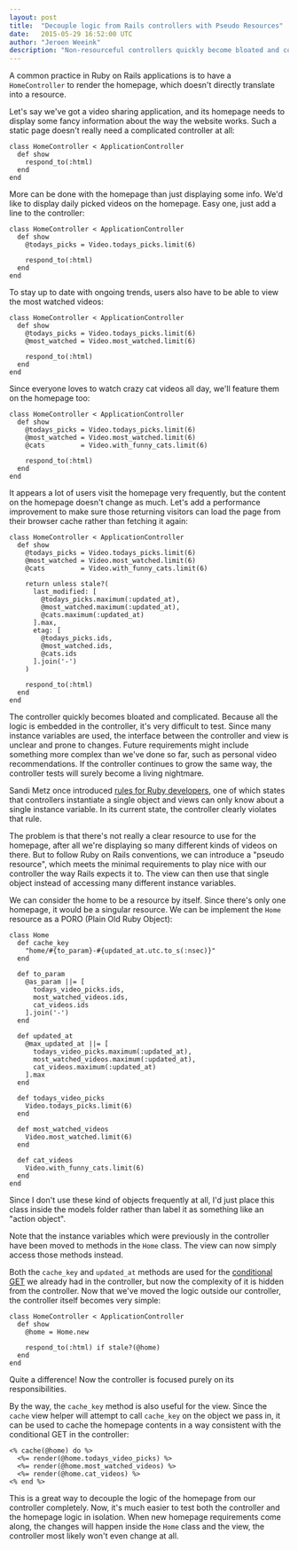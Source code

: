 ```yaml
---
layout: post
title:  "Decouple logic from Rails controllers with Pseudo Resources"
date:   2015-05-29 16:52:00 UTC
author: "Jeroen Weeink"
description: "Non-resourceful controllers quickly become bloated and complex. Learn how to decouple them from their logic by making them resourceful!"
---
```

A common practice in Ruby on Rails applications is to have a `HomeController` to render the homepage, which doesn't directly translate into a resource.

Let's say we've got a video sharing application, and its homepage needs to display some fancy information about the way the website works. Such a static page doesn't really need a complicated controller at all:

    class HomeController < ApplicationController
      def show
        respond_to(:html)
      end
    end

More can be done with the homepage than just displaying some info. We'd like to display daily picked videos on the homepage. Easy one, just add a line to the controller:

    class HomeController < ApplicationController
      def show
        @todays_picks = Video.todays_picks.limit(6)

        respond_to(:html)
      end
    end

To stay up to date with ongoing trends, users also have to be able to view the most watched videos:

    class HomeController < ApplicationController
      def show
        @todays_picks = Video.todays_picks.limit(6)
        @most_watched = Video.most_watched.limit(6)

        respond_to(:html)
      end
    end

Since everyone loves to watch crazy cat videos all day, we'll feature them on the homepage too:

    class HomeController < ApplicationController
      def show
        @todays_picks = Video.todays_picks.limit(6)
        @most_watched = Video.most_watched.limit(6)
        @cats         = Video.with_funny_cats.limit(6)

        respond_to(:html)
      end
    end

It appears a lot of users visit the homepage very frequently, but the content on the homepage doesn't change as much. Let's add a performance improvement to make sure those returning visitors can load the page from their browser cache rather than fetching it again:

    class HomeController < ApplicationController
      def show
        @todays_picks = Video.todays_picks.limit(6)
        @most_watched = Video.most_watched.limit(6)
        @cats         = Video.with_funny_cats.limit(6)

        return unless stale?(
          last_modified: [
            @todays_picks.maximum(:updated_at),
            @most_watched.maximum(:updated_at),
            @cats.maximum(:updated_at)
          ].max,
          etag: [
            @todays_picks.ids,
            @most_watched.ids,
            @cats.ids
          ].join('-')
        )

        respond_to(:html)
      end
    end

The controller quickly becomes bloated and complicated. Because all the logic is embedded in the controller, it's very difficult to test. Since many instance variables are used, the interface between the controller and view is unclear and prone to changes. Future requirements might include something more complex than we've done so far, such as personal video recommendations. If the controller continues to grow the same way, the controller tests will surely become a living nightmare.

Sandi Metz once introduced [rules for Ruby developers][1], one of which states that controllers instantiate a single object and views can only know about a single instance variable. In its current state, the controller clearly violates that rule.

The problem is that there's not really a clear resource to use for the homepage, after all we're displaying so many different kinds of videos on there. But to follow Ruby on Rails conventions, we can introduce a "pseudo resource", which meets the minimal requirements to play nice with our controller the way Rails expects it to. The view can then use that single object instead of accessing many different instance variables.

We can consider the home to be a resource by itself. Since there's only one homepage, it would be a singular resource. We can be implement the `Home` resource as a PORO (Plain Old Ruby Object):

    class Home
      def cache_key
        "home/#{to_param}-#{updated_at.utc.to_s(:nsec)}"
      end

      def to_param
        @as_param ||= [
          todays_video_picks.ids,
          most_watched_videos.ids,
          cat_videos.ids
        ].join('-')
      end

      def updated_at
        @max_updated_at ||= [
          todays_video_picks.maximum(:updated_at),
          most_watched_videos.maximum(:updated_at),
          cat_videos.maximum(:updated_at)
        ].max
      end

      def todays_video_picks
        Video.todays_picks.limit(6)
      end

      def most_watched_videos
        Video.most_watched.limit(6)
      end

      def cat_videos
        Video.with_funny_cats.limit(6)
      end
    end

Since I don't use these kind of objects frequently at all, I'd just place this class inside the models folder rather than label it as something like an "action object".

Note that the instance variables which were previously in the controller have been moved to methods in the `Home` class. The view can now simply access those methods instead.

Both the `cache_key` and `updated_at` methods are used for the [conditional GET][2] we already had in the controller, but now the complexity of it is hidden from the controller. Now that we've moved the logic outside our controller, the controller itself becomes very simple:

    class HomeController < ApplicationController
      def show
        @home = Home.new

        respond_to(:html) if stale?(@home)
      end
    end

Quite a difference! Now the controller is focused purely on its responsibilities.

By the way, the `cache_key` method is also useful for the view. Since the `cache` view helper will attempt to call `cache_key` on the object we pass in, it can be used to cache the homepage contents in a way consistent with the conditional GET in the controller:

    <% cache(@home) do %>
      <%= render(@home.todays_video_picks) %>
      <%= render(@home.most_watched_videos) %>
      <%= render(@home.cat_videos) %>
    <% end %>

This is a great way to decouple the logic of the homepage from our controller completely. Now, it's much easier to test both the controller and the homepage logic in isolation. When new homepage requirements come along, the changes will happen inside the `Home` class and the view, the controller most likely won't even change at all.

[1]: https://robots.thoughtbot.com/sandi-metz-rules-for-developers
[2]: https://guides.rubyonrails.org/caching_with_rails.html#conditional-get-support
